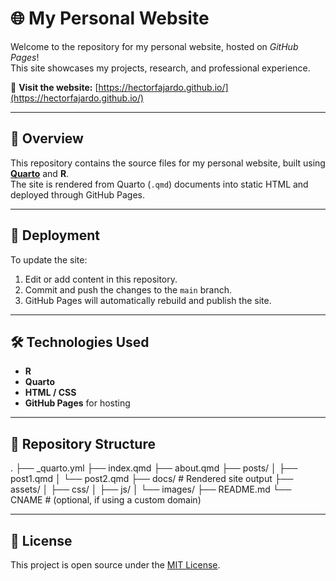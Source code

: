 # 🌐 My Personal Website

Welcome to the repository for my personal website, hosted on *GitHub Pages*!  
This site showcases my projects, research, and professional experience.

🔗 **Visit the website:** [https://hectorfajardo.github.io/](https://hectorfajardo.github.io/)

---

## 📄 Overview

This repository contains the source files for my personal website, built using **[Quarto](https://quarto.org/)** and **R**.  
The site is rendered from Quarto (`.qmd`) documents into static HTML and deployed through GitHub Pages.  

---

## 🚀 Deployment

To update the site:
1. Edit or add content in this repository.
2. Commit and push the changes to the `main` branch.
3. GitHub Pages will automatically rebuild and publish the site.

---

## 🛠️ Technologies Used

- **R**
- **Quarto**
- **HTML / CSS**
- **GitHub Pages** for hosting

---

## 📁 Repository Structure

.
├── _quarto.yml
├── index.qmd
├── about.qmd
├── posts/
│   ├── post1.qmd
│   └── post2.qmd
├── docs/              # Rendered site output
├── assets/
│   ├── css/
│   ├── js/
│   └── images/
├── README.md
└── CNAME              # (optional, if using a custom domain)

---

## 📜 License

This project is open source under the [MIT License](LICENSE).
